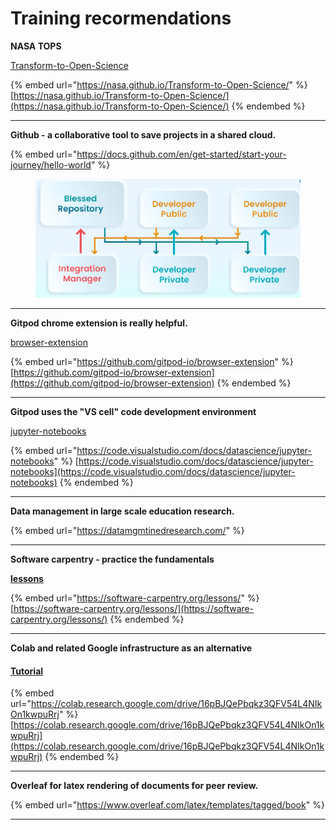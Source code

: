 # Training recormendations

**NASA TOPS**

[Transform-to-Open-Science](https://nasa.github.io/Transform-to-Open-Science/)

{% embed url="https://nasa.github.io/Transform-to-Open-Science/" %}
[https://nasa.github.io/Transform-to-Open-Science/](https://nasa.github.io/Transform-to-Open-Science/)
{% endembed %}

***



**Github - a collaborative tool to save projects in a shared cloud.**

{% embed url="https://docs.github.com/en/get-started/start-your-journey/hello-world" %}

<figure><img src=".gitbook/assets/image (4).png" alt=""><figcaption></figcaption></figure>

***



**Gitpod chrome extension is really helpful.**&#x20;

[browser-extension](https://github.com/gitpod-io/browser-extension)

{% embed url="https://github.com/gitpod-io/browser-extension" %}
[https://github.com/gitpod-io/browser-extension](https://github.com/gitpod-io/browser-extension)
{% endembed %}

***



**Gitpod uses the "VS cell" code development environment**

[jupyter-notebooks](https://code.visualstudio.com/docs/datascience/jupyter-notebooks)

{% embed url="https://code.visualstudio.com/docs/datascience/jupyter-notebooks" %}
[https://code.visualstudio.com/docs/datascience/jupyter-notebooks](https://code.visualstudio.com/docs/datascience/jupyter-notebooks)
{% endembed %}

***



**Data management in large scale education research.**&#x20;

{% embed url="https://datamgmtinedresearch.com/" %}

***

**Software carpentry - practice the fundamentals**&#x20;

[**lessons**](https://software-carpentry.org/lessons/)

{% embed url="https://software-carpentry.org/lessons/" %}
[https://software-carpentry.org/lessons/](https://software-carpentry.org/lessons/)
{% endembed %}

***





**Colab and related Google infrastructure as an alternative**

#### [Tutorial](https://colab.research.google.com/drive/16pBJQePbqkz3QFV54L4NIkOn1kwpuRrj)

{% embed url="https://colab.research.google.com/drive/16pBJQePbqkz3QFV54L4NIkOn1kwpuRrj" %}
[https://colab.research.google.com/drive/16pBJQePbqkz3QFV54L4NIkOn1kwpuRrj](https://colab.research.google.com/drive/16pBJQePbqkz3QFV54L4NIkOn1kwpuRrj)
{% endembed %}

***





**Overleaf for latex rendering of documents for peer review.**&#x20;

{% embed url="https://www.overleaf.com/latex/templates/tagged/book" %}

***


